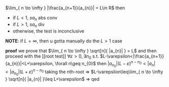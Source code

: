 $\lim_{ n \to \infty } |\frac{a_{n+1}}{a_{n}}| = L\in R$ then
- if $L<1$, $sa_{n}$ abs conv
- if $L>1$, $sa_n$ div
- otherwise, the test is inconclusive

**NOTE**: if $L=\infty$, then u gotta manually do the $L>1$ case

**proof**
we prove that $\lim_{ n \to \infty } \sqrt[n]{ |a_{n}| } = L$ and then proceed with the [[root test]]
$\forall \varepsilon>0, \exists n_{0}$ s.t. $L-\varepsilon<|\frac{a_{n+1}}{a_{n}}|<L+\varepsilon, \forall n\geq n_{0}$
then $|a_{n_{0}}|(L-\varepsilon)^{n-n_{0}} < |a_{n}| < |a_{n_{0}}|(L+\varepsilon)^{n-n_{0}}$
taking the nth-root => $L-\varepsilon\leq\lim_{ n \to \infty } \sqrt[n]{ |a_{n}| }\leq L+\varepsilon$ => qed

## 